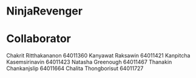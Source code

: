 # NinjaRevenger 
# Collaborator 
Chakrit Ritthakananon       64011360
Kanyawat Raksawin           64011421
Kanpitcha Kasemsirinavin    64011423
Natasha Greenough           64011467
Thanakin Chankanjslip       64011664
Chalita Thongborisut        64011727